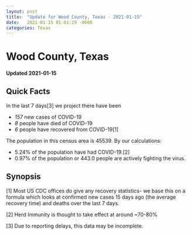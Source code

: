 ```yaml
---
layout: post
title:  "Update for Wood County, Texas - 2021-01-15"
date:   2021-01-15 01:01:29 -0600
categories: Texas
---
```


# Wood County, Texas
#### Updated 2021-01-15

## Quick Facts

In the last 7 days[3] we project there have been
- *157* new cases of COVID-19
- *8* people have died of COVID-19
- *6* people have recovered from COVID-19[1]

The population in this census area is 45539. By our calculations:
- 5.24% of the population have had COVID-19.[2]
- 0.97% of the population or 443.0 people are actively fighting the virus.

## Synopsis




[1] Most US CDC offices do give any recovery statistics- we base this on a formula which looks at confirmed new cases
15 days ago (the average recovery time) and deaths over the last 7 days.

[2] Herd Immunity is thought to take effect at around ~70-80%

[3] Due to reporting delays, this data may be incomplete.
 
    